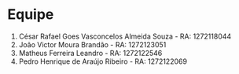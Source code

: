 # Equipe

1. César Rafael Goes Vasconcelos Almeida Souza - RA: 1272118044
2. João Victor Moura Brandão - RA: 1272123051
3. Matheus Ferreira Leandro - RA: 1272122546
4. Pedro Henrique de Araújo Ribeiro - RA: 1272122069